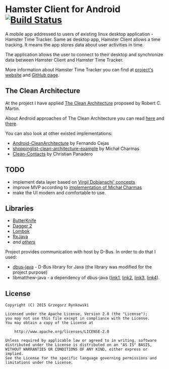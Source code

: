 Hamster Client for Android [![Build Status](https://travis-ci.org/rynkowsg/hamster-client-android.svg?branch=master)](https://travis-ci.org/rynkowsg/hamster-client-android)
==========================

A mobile app addressed to users of existing linux desktop application - Hamster Time Tracker.
Same as desktop app, Hamster Client allows a time tracking.
It means the app stores data about user activities in time.

The application allows the user to connect to their desktop
and synchronize data between Hamster Client and Hamster Time Tracker.

More information about Hamster Time Tracker you can find at [project's website][projecthamster]
and [GitHub page][projecthamster-github].



The Clean Architecture
----------------------

At the project I have applied [The Clean Architecture][the-clean-architecture]
proposed by Robert C. Martin.

About Android approaches of The Clean Architecture you can read [here][the-clean-way]
and [there][progmag-ca].

You can also look at other existed implementations:

 * [Android-CleanArchitecture][android-cleanarchitecture] by Fernando Cejas
 * [shoppinglist-clean-architecture-example][shoppinglist] by Michał Charmas
 * [Clean-Contacts][clean-contacts] by Christian Panadero



TODO
----

 * implement data layer based on [Virgil Dobjanschi' concepts][yt-rest-implementation]
 * improve MVP according to [implementation of Michał Charmas][shoppinglist-mvp]
 * make the UI modern and comfortable to use.



Libraries
---------

 * [ButterKnife][butterknife]
 * [Dagger 2][dagger2]
 * [Lombok][lombok]
 * [RxJava][rxjava]
 * *and [others][dependencies.gradle]*

Project provides communication with host by D-Bus. In order to do that I used:

 * [dbus-java][dbus-java] - D-Bus library for Java
     (the library was modified for the project purpose)
 * libmatthew-java - a dependency of dbus-java ([link1][libmatthew-java-1],
     [link2][libmatthew-java-2], [link3][libmatthew-java-3], [link4][libmatthew-java-4]).



License
-------

    Copyright (C) 2015 Grzegorz Rynkowski

    Licensed under the Apache License, Version 2.0 (the "License");
    you may not use this file except in compliance with the License.
    You may obtain a copy of the License at

        http://www.apache.org/licenses/LICENSE-2.0

    Unless required by applicable law or agreed to in writing, software
    distributed under the License is distributed on an "AS IS" BASIS,
    WITHOUT WARRANTIES OR CONDITIONS OF ANY KIND, either express or implied.
    See the License for the specific language governing permissions and
    limitations under the License.



 [projecthamster]: https://projecthamster.wordpress.com
 [projecthamster-github]: https://github.com/projecthamster/hamster
 [dagger2]: http://google.github.io/dagger/
 [butterknife]: http://jakewharton.github.io/butterknife
 [rxjava]: https://github.com/ReactiveX/RxJava
 [lombok]: https://projectlombok.org
 [dbus-java]: https://github.com/rynkowsg/dbus-java
 [libmatthew-java-1]: http://www.java2s.com/Code/JarDownload/libmatthew/libmatthew-0.8-x86_64-sources.jar.zip
 [libmatthew-java-2]: https://speakerdeck.com/jakewharton/android-apps-with-dagger-devoxx-2013
 [libmatthew-java-3]: https://github.com/rynkowsg/libmatthew-java
 [libmatthew-java-4]: https://bitbucket.org/rynkowsg/libmatthew-java
 [the-clean-architecture]: http://blog.8thlight.com/uncle-bob/2012/08/13/the-clean-architecture.html
 [the-clean-way]: http://fernandocejas.com/2014/09/03/architecting-android-the-clean-way/
 [progmag-ca]: http://programistamag.pl/przejrzysty-i-testowalny-kod-na-androidzie-sprobujmy-z-clean-architecture/
 [android-cleanarchitecture]: https://github.com/android10/Android-CleanArchitecture
 [shoppinglist]: https://github.com/mcharmas/shoppinglist-clean-architecture-example
 [shoppinglist-mvp]: https://github.com/mcharmas/shoppinglist-clean-architecture-example/tree/master/presentation/src/main/java/pl/charmas/shoppinglist/presentation/base
 [yt-rest-implementation]: https://www.youtube.com/watch?v=xHXn3Kg2IQE
 [clean-contacts]: https://github.com/PaNaVTEC/Clean-Contacts
 [dependencies.gradle]: https://github.com/rynkowsg/hamster-client-android/blob/master/buildsystem/dependencies.gradle

